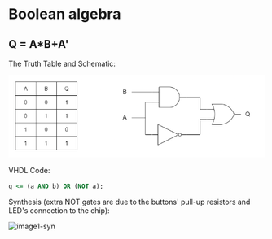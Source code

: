 # Boolean algebra

## Q = A*B+A'

The Truth Table and Schematic:

![image1](./images/circuit1.png)

VHDL Code:

```vhdl
q <= (a AND b) OR (NOT a);
```

Synthesis (extra NOT gates are due to the buttons' pull-up resistors and LED's connection to the chip):

![image1-syn](./algebra-images/images/circuit1-rtl.png)